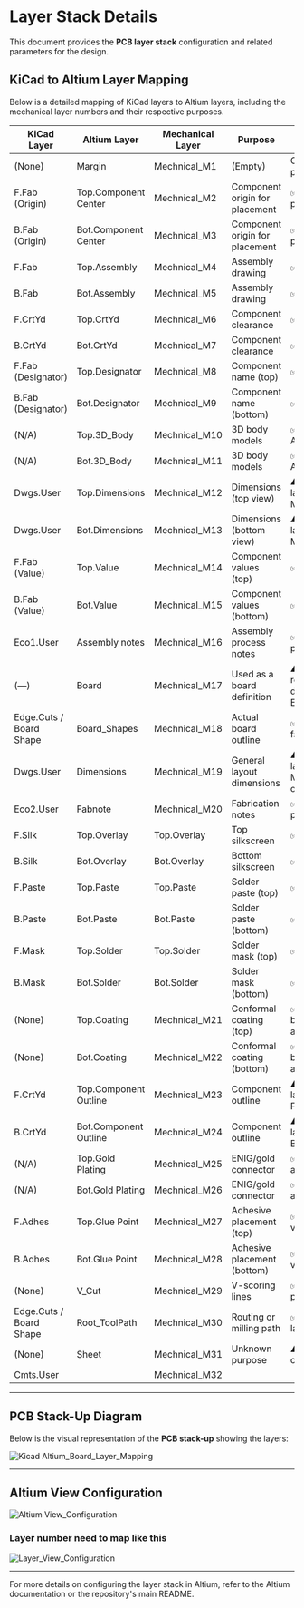 # Layer Stack Details

This document provides the **PCB layer stack** configuration and related parameters for the design.

## KiCad to Altium Layer Mapping

Below is a detailed mapping of KiCad layers to Altium layers, including the mechanical layer numbers and their respective purposes.

| KiCad Layer                      | Altium Layer          | Mechanical Layer | Purpose                              | Comments                                       |
|----------------------------------|-----------------------|------------------|--------------------------------------|------------------------------------------------|
| (None)                           | Margin                | Mechnical_M1     | (Empty)                              | OK as placeholder                              |
| F.Fab (Origin)                   | Top.Component Center  | Mechnical_M2     | Component origin for placement       | ✅ Standard practice                          |
| B.Fab (Origin)                   | Bot.Component Center  | Mechnical_M3     | Component origin for placement       | ✅ Standard practice                          |
| F.Fab                            | Top.Assembly          | Mechnical_M4     | Assembly drawing                     | ✅ Correct                                    |
| B.Fab                            | Bot.Assembly          | Mechnical_M5     | Assembly drawing                     | ✅ Correct                                    |
| F.CrtYd                          | Top.CrtYd             | Mechnical_M6     | Component clearance                  | ✅ Standard use                               |
| B.CrtYd                          | Bot.CrtYd             | Mechnical_M7     | Component clearance                  | ✅ Standard use                               |
| F.Fab (Designator)               | Top.Designator        | Mechnical_M8     | Component name (top)                 | ✅ Standard                                   |
| B.Fab (Designator)               | Bot.Designator        | Mechnical_M9     | Component name (bottom)              | ✅ Standard                                   |
| (N/A)                            | Top.3D_Body           | Mechnical_M10    | 3D body models                       | ✅ Standard in Altium                         |
| (N/A)                            | Bot.3D_Body           | Mechnical_M11    | 3D body models                       | ✅ Standard in Altium                         |
| Dwgs.User                        | Top.Dimensions        | Mechnical_M12    | Dimensions (top view)                | ⚠ Shares same layer as M12, M19              |
| Dwgs.User                        | Bot.Dimensions        | Mechnical_M13    | Dimensions (bottom view)             | ⚠ Shares same layer as M13, M19              |
| F.Fab (Value)                    | Top.Value             | Mechnical_M14    | Component values (top)               | ✅ Standard                                   |
| B.Fab (Value)                    | Bot.Value             | Mechnical_M15    | Component values (bottom)            | ✅ Standard                                   |
| Eco1.User                        | Assembly notes        | Mechnical_M16    | Assembly process notes               | ✅ Good practice                              |
| (—)                              | Board                 | Mechnical_M17    | Used as a board definition           | ⚠ Usually redundant; defined in Edge.Cuts    |
| Edge.Cuts / Board Shape          | Board_Shapes          | Mechnical_M18    | Actual board outline                 | ✅ Required for fab                           |
| Dwgs.User                        | Dimensions            | Mechnical_M19    | General layout dimensions            | ⚠ Same KiCad layer as M12, M13 → risk of overlap |
| Eco2.User                        | Fabnote               | Mechnical_M20    | Fabrication notes                    | ✅ Good practice                              |
| F.Silk                           | Top.Overlay           | Top.Overlay      | Top silkscreen                       | ✅ Standard                                   |
| B.Silk                           | Bot.Overlay           | Bot.Overlay      | Bottom silkscreen                    | ✅ Standard                                   |
| F.Paste                          | Top.Paste             | Top.Paste        | Solder paste (top)                   | ✅ Standard                                   |
| B.Paste                          | Bot.Paste             | Bot.Paste        | Solder paste (bottom)                | ✅ Standard                                   |
| F.Mask                           | Top.Solder            | Top.Solder       | Solder mask (top)                    | ✅ Standard                                   |
| B.Mask                           | Bot.Solder            | Bot.Solder       | Solder mask (bottom)                 | ✅ Standard                                   |
| (None)                           | Top.Coating           | Mechnical_M21    | Conformal coating (top)              | ✅ Advanced but common in aerospace/auto      |
| (None)                           | Bot.Coating           | Mechnical_M22    | Conformal coating (bottom)           | ✅ Advanced but common in aerospace/auto      |
| F.CrtYd                          | Top.Component Outline | Mechnical_M23    | Component outline                    | ⚠ Duplicate layer usage of F.CrtYd           |
| B.CrtYd                          | Bot.Component Outline | Mechnical_M24    | Component outline                    | ⚠ Duplicate layer usage of B.CrtYd           |
| (N/A)                            | Top.Gold Plating      | Mechnical_M25    | ENIG/gold connector                  | ✅ Excellent addition                         |
| (N/A)                            | Bot.Gold Plating      | Mechnical_M26    | ENIG/gold connector                  | ✅ Excellent addition                         |
| F.Adhes                          | Top.Glue Point        | Mechnical_M27    | Adhesive placement (top)             | ✅ Rare but valid                             |
| B.Adhes                          | Bot.Glue Point        | Mechnical_M28    | Adhesive placement (bottom)          | ✅ Rare but valid                             |
| (None)                           | V_Cut                 | Mechnical_M29    | V-scoring lines                      | ✅ Important for panelization                 |
| Edge.Cuts / Board Shape          | Root_ToolPath         | Mechnical_M30    | Routing or milling path              | ✅ Standard fab layer                         |
| (None)                           | Sheet                 | Mechnical_M31    | Unknown purpose                      | ⚠ Undefined – clarify use                    |
| Cmts.User                        |                       | Mechnical_M32    |                                      |                                                |

---

## PCB Stack-Up Diagram

Below is the visual representation of the **PCB stack-up** showing the layers:

![Kicad Altium_Board_Layer_Mapping](./Images_asset/Kicad%20Altium_Board_Layer_Mapping.PNG)

---

## Altium View Configuration

![Altium View_Configuration](./Images_asset/Altium%20View_Configuration.PNG)

### Layer number need to map like this 

![Layer_View_Configuration](./Images_asset//Layer_View_Configuration.PNG)

---

For more details on configuring the layer stack in Altium, refer to the Altium documentation or the repository's main README.

